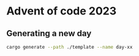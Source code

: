 # Advent of code 2023

## Generating a new day

```bash
cargo generate --path ./template --name day-xx
```
